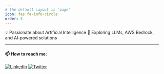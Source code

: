 ```yaml
---
# the default layout is 'page'
icon: fas fa-info-circle
order: 5
---
```


<!-- > Add Markdown syntax content to file `_tabs/about.md`{: .filepath } and it will show up on this page.
{: .prompt-tip } -->

💡 Passionate about Artificial Intelligence
🚀 Exploring LLMs, AWS Bedrock, and AI-powered solutions

----
#### 📫 How to reach me:  
[![LinkedIn](https://img.shields.io/badge/-LinkedIn-blue?style=flat-square&logo=linkedin)](https://www.linkedin.com/in/riyageorge2000) 
[![Twitter](https://img.shields.io/badge/-Twitter-blue?style=flat-square&logo=twitter)](https://twitter.com/riyageorge2000)
